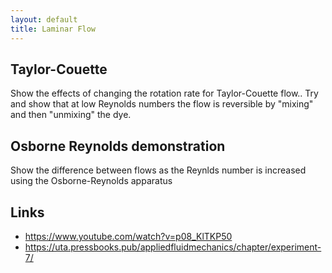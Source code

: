 ```yaml
---
layout: default
title: Laminar Flow
---
```


## Taylor-Couette

Show the effects of changing the rotation rate for Taylor-Couette flow.. Try
and show that at low Reynolds numbers the flow is reversible by "mixing" and
then "unmixing" the dye.  

## Osborne Reynolds demonstration

Show the difference between flows as the Reynlds number is increased using
the Osborne-Reynolds apparatus

## Links

 - <https://www.youtube.com/watch?v=p08_KlTKP50>
 - <https://uta.pressbooks.pub/appliedfluidmechanics/chapter/experiment-7/>
